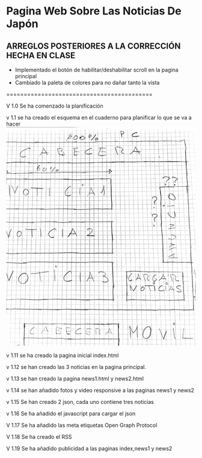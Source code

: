 # Pagina Web Sobre Las Noticias De Japón

## ARREGLOS POSTERIORES A LA CORRECCIÓN HECHA EN CLASE
- Implementado el botón de habilitar/deshabilitar scroll en la pagina principal  
- Cambiado la paleta de colores para no dañar tanto la vista  






==========================================





V 1.0 Se ha comenzado la planificación

v 1.1 se ha creado el esquema en el cuaderno para planificar lo que se va a hacer
![My image](https://github.com/ManuRamirez/PaginaWebJapon/blob/master/images/BocetoPc.jpg)

v 1.11 se ha creado la pagina inicial index.html

v 1.12 se han creado las 3 noticias en la pagina principal.

v 1.13 se han creado la pagina news1.html y news2.html

v 1.14 se han añadido fotos y video responsive a las paginas news1 y news2

v 1.15 Se han creado 2 json, cada uno contiene tres noticias

v 1.16 Se ha añadido el javascript para cargar el json

V 1.17 Se ha añadido las meta etiquetas Open Graph Protocol

V 1.18 Se ha creado el RSS

V 1.19 Se ha añadido publicidad a las paginas index,news1 y news2

